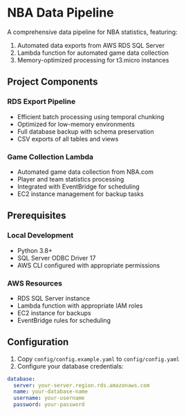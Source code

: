 # NBA Data Pipeline

A comprehensive data pipeline for NBA statistics, featuring:
1. Automated data exports from AWS RDS SQL Server
2. Lambda function for automated game data collection
3. Memory-optimized processing for t3.micro instances

## Project Components

### RDS Export Pipeline
- Efficient batch processing using temporal chunking
- Optimized for low-memory environments
- Full database backup with schema preservation
- CSV exports of all tables and views

### Game Collection Lambda
- Automated game data collection from NBA.com
- Player and team statistics processing
- Integrated with EventBridge for scheduling
- EC2 instance management for backup tasks

## Prerequisites

### Local Development
- Python 3.8+
- SQL Server ODBC Driver 17
- AWS CLI configured with appropriate permissions

### AWS Resources
- RDS SQL Server instance
- Lambda function with appropriate IAM roles
- EC2 instance for backups
- EventBridge rules for scheduling

## Configuration

1. Copy `config/config.example.yaml` to `config/config.yaml`
2. Configure your database credentials:
```yaml
database:
  server: your-server.region.rds.amazonaws.com
  name: your-database-name
  username: your-username
  password: your-password